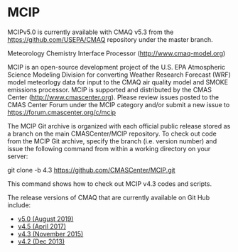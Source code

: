 MCIP
====

MCIPv5.0 is currently available with CMAQ v5.3 from the https://github.com/USEPA/CMAQ repository under the master branch.

Meteorology Chemistry Interface Processor (http://www.cmaq-model.org)

MCIP is an open-source development project of the U.S. EPA Atmospheric Science Modeling Division for converting Weather Research Forecast (WRF) model meteorlogy data for input to the CMAQ air quality model and SMOKE emissions processor. MCIP is supported and distributed by the CMAS Center (http://www.cmascenter.org).  Please review issues posted to the CMAS Center Forum under the MCIP category and/or submit a new issue to https://forum.cmascenter.org/c/mcip

The MCIP Git archive is organized with each official public release stored as a branch on the main CMASCenter/MCIP repository. To check out code from the MCIP Git archive, specify the branch (i.e. version number) and issue the following command from within a working directory on your server:

git clone -b 4.3 https://github.com/CMASCenter/MCIP.git

This command shows how to check out MCIP v4.3 codes and scripts.

The release versions of CMAQ that are currently available on Git Hub include:

* [v5.0 (August 2019)](https://github.com/USEPA/CMAQ)
* [v4.5 (April 2017)](https://github.com/USEPA/CMAQ/tree/5.3.b2)
* [v4.3 (November 2015)](https://github.com/CMASCenter/MCIP/tree/4.3)
* [v4.2 (Dec 2013)](https://github.com/CMASCenter/MCIP/tree/4.2)
